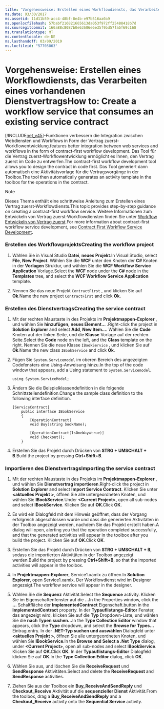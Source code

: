 ```yaml
---
title: 'Vorgehensweise: Erstellen eines Workflowdiensts, das Verarbeiten eines vorhandenen Dienstvertrags'
ms.date: 03/30/2017
ms.assetid: 11d11b59-acc4-48bf-8e4b-e97b516aa0a9
ms.openlocfilehash: 57babf216821665613da053f972ff25488418b7d
ms.sourcegitcommit: 160a88c8087b0e63606e6e35f9bd57fa5f69c168
ms.translationtype: MT
ms.contentlocale: de-DE
ms.lasthandoff: 03/09/2019
ms.locfileid: "57705063"
---
```

# <a name="how-to-create-a-workflow-service-that-consumes-an-existing-service-contract"></a><span data-ttu-id="52d40-102">Vorgehensweise: Erstellen eines Workflowdiensts, das Verarbeiten eines vorhandenen Dienstvertrags</span><span class="sxs-lookup"><span data-stu-id="52d40-102">How to: Create a workflow service that consumes an existing service contract</span></span>
[!INCLUDE[net_v45](../../../includes/net-v45-md.md)]<span data-ttu-id="52d40-103">-Funktionen verbessern die Integration zwischen Webdiensten und Workflows in Form der Vertrag zuerst-Workflowentwicklung.</span><span class="sxs-lookup"><span data-stu-id="52d40-103">features better integration between web services and workflows in the form of contract-first workflow development.</span></span> <span data-ttu-id="52d40-104">Das Tool für die Vertrag zuerst-Workflowentwicklung ermöglicht es Ihnen, den Vertrag zuerst im Code zu entwerfen.</span><span class="sxs-lookup"><span data-stu-id="52d40-104">The contract-first workflow development tool allows you to design the contract in code first.</span></span> <span data-ttu-id="52d40-105">Das Tool generiert dann automatisch eine Aktivitätsvorlage für die Vertragsvorgänge in der Toolbox.</span><span class="sxs-lookup"><span data-stu-id="52d40-105">The tool then automatically generates an activity template in the toolbox for the operations in the contract.</span></span>  
  
> [!NOTE]
>  <span data-ttu-id="52d40-106">Dieses Thema enthält eine schrittweise Anleitung zum Erstellen eines Vertrag zuerst-Workflowdiensts.</span><span class="sxs-lookup"><span data-stu-id="52d40-106">This topic provides step-by-step guidance on creating a contract-first workflow service.</span></span> <span data-ttu-id="52d40-107">Weitere Informationen zum Entwickeln von Vertrag zuerst-Workflowdiensten finden Sie unter [Workflow Entwickeln von Vertrag zuerst](contract-first-workflow-service-development.md).</span><span class="sxs-lookup"><span data-stu-id="52d40-107">For more information about contract-first workflow service development, see [Contract First Workflow Service Development](contract-first-workflow-service-development.md).</span></span>  
  
### <a name="creating-the-workflow-project"></a><span data-ttu-id="52d40-108">Erstellen des Workflowprojekts</span><span class="sxs-lookup"><span data-stu-id="52d40-108">Creating the workflow project</span></span>  
  
1.  <span data-ttu-id="52d40-109">Wählen Sie in Visual Studio **Datei**, **neues Projekt**.</span><span class="sxs-lookup"><span data-stu-id="52d40-109">In Visual Studio, select **File**, **New Project**.</span></span> <span data-ttu-id="52d40-110">Wählen Sie die **WCF** unter den Knoten der **C#** Knoten in der **Vorlagen** Struktur, und wählen Sie die **WCF Workflow Service Application** Vorlage.</span><span class="sxs-lookup"><span data-stu-id="52d40-110">Select the **WCF** node under the **C#** node in the **Templates** tree, and select the **WCF Workflow Service Application** template.</span></span>  
  
2.  <span data-ttu-id="52d40-111">Nennen Sie das neue Projekt `ContractFirst` , und klicken Sie auf **Ok**.</span><span class="sxs-lookup"><span data-stu-id="52d40-111">Name the new project `ContractFirst` and click **Ok**.</span></span>  
  
### <a name="creating-the-service-contract"></a><span data-ttu-id="52d40-112">Erstellen des Dienstvertrags</span><span class="sxs-lookup"><span data-stu-id="52d40-112">Creating the service contract</span></span>  
  
1.  <span data-ttu-id="52d40-113">Mit der rechten Maustaste in des Projekts im **Projektmappen-Explorer** , und wählen Sie **hinzufügen**, **neues Element...** .</span><span class="sxs-lookup"><span data-stu-id="52d40-113">Right-click the project in **Solution Explorer** and select **Add**, **New Item…**.</span></span> <span data-ttu-id="52d40-114">Wählen Sie die **Code** Knoten auf der linken Seite, und die **Klasse** Vorlage auf der rechten Seite.</span><span class="sxs-lookup"><span data-stu-id="52d40-114">Select the **Code** node on the left, and the **Class** template on the right.</span></span> <span data-ttu-id="52d40-115">Nennen Sie die neue Klasse `IBookService` , und klicken Sie auf **Ok**.</span><span class="sxs-lookup"><span data-stu-id="52d40-115">Name the new class `IBookService` and click **Ok**.</span></span>  
  
2.  <span data-ttu-id="52d40-116">Fügen Sie `System.Servicemodel` im oberen Bereich des angezeigten Codefensters eine Using-Anweisung hinzu.</span><span class="sxs-lookup"><span data-stu-id="52d40-116">In the top of the code window that appears, add a Using statement to `System.Servicemodel`.</span></span>  
  
    ```  
    using System.ServiceModel;  
    ```  
  
3.  <span data-ttu-id="52d40-117">Ändern Sie die Beispielklassendefinition in die folgende Schnittstellendefinition.</span><span class="sxs-lookup"><span data-stu-id="52d40-117">Change the sample class definition to the following interface definition.</span></span>  
  
    ```  
    [ServiceContract]  
        public interface IBookService  
        {  
            [OperationContract]  
            void Buy(string bookName);  
  
            [OperationContract(IsOneWay=true)]  
            void Checkout();  
        }  
    ```  
  
4.  <span data-ttu-id="52d40-118">Erstellen Sie das Projekt durch Drücken von **STRG + UMSCHALT + B**.</span><span class="sxs-lookup"><span data-stu-id="52d40-118">Build the project by pressing **Ctrl+Shift+B**.</span></span>  
  
### <a name="importing-the-service-contract"></a><span data-ttu-id="52d40-119">Importieren des Dienstvertrags</span><span class="sxs-lookup"><span data-stu-id="52d40-119">Importing the service contract</span></span>  
  
1.  <span data-ttu-id="52d40-120">Mit der rechten Maustaste in des Projekts im **Projektmappen-Explorer** , und wählen Sie **Dienstvertrag importieren**.</span><span class="sxs-lookup"><span data-stu-id="52d40-120">Right-click the project in **Solution Explorer** and select **Import Service Contract**.</span></span> <span data-ttu-id="52d40-121">Klicken Sie unter  **\<aktuelles Projekt >**, öffnen Sie alle untergeordneten Knoten, und wählen Sie **IBookService**.</span><span class="sxs-lookup"><span data-stu-id="52d40-121">Under **\<Current Project>**, open all sub-nodes and select **IBookService**.</span></span> <span data-ttu-id="52d40-122">Klicken Sie auf **OK**.</span><span class="sxs-lookup"><span data-stu-id="52d40-122">Click **OK**.</span></span>  
  
2.  <span data-ttu-id="52d40-123">Es wird ein Dialogfeld mit dem Hinweis geöffnet, dass der Vorgang erfolgreich abgeschlossen wurde und dass die generierten Aktivitäten in der Toolbox angezeigt werden, nachdem Sie das Projekt erstellt haben.</span><span class="sxs-lookup"><span data-stu-id="52d40-123">A dialog will open, alerting you that the operation completed successfully, and that the generated activities will appear in the toolbox after you build the project.</span></span> <span data-ttu-id="52d40-124">Klicken Sie auf **OK**.</span><span class="sxs-lookup"><span data-stu-id="52d40-124">Click **OK**.</span></span>  
  
3.  <span data-ttu-id="52d40-125">Erstellen Sie das Projekt durch Drücken von **STRG + UMSCHALT + B**, sodass die importierten Aktivitäten in der Toolbox angezeigt werden.</span><span class="sxs-lookup"><span data-stu-id="52d40-125">Build the project by pressing **Ctrl+Shift+B**, so that the imported activities will appear in the toolbox.</span></span>  
  
4.  <span data-ttu-id="52d40-126">In **Projektmappen-Explorer**, Service1.xamlx zu öffnen.</span><span class="sxs-lookup"><span data-stu-id="52d40-126">In **Solution Explorer**, open Service1.xamlx.</span></span> <span data-ttu-id="52d40-127">Der Workflowdienst wird im Designer angezeigt.</span><span class="sxs-lookup"><span data-stu-id="52d40-127">The workflow service will appear in the designer.</span></span>  
  
5.  <span data-ttu-id="52d40-128">Wählen Sie die **Sequenz** Aktivität.</span><span class="sxs-lookup"><span data-stu-id="52d40-128">Select the **Sequence** activity.</span></span> <span data-ttu-id="52d40-129">Klicken Sie im Eigenschaftenfenster auf die **...**</span><span class="sxs-lookup"><span data-stu-id="52d40-129">In the Properties window, click the **…**</span></span> <span data-ttu-id="52d40-130">Schaltfläche der **ImplementedContract** Eigenschaft.</span><span class="sxs-lookup"><span data-stu-id="52d40-130">button in the **ImplementedContract** property.</span></span> <span data-ttu-id="52d40-131">In der **Typauflistungs-Editor** Fenster, das angezeigt wird, klicken Sie auf die **Typ** Dropdown-Liste, und wählen Sie die **nach Typen suchen...**</span><span class="sxs-lookup"><span data-stu-id="52d40-131">In the **Type Collection Editor** window that appears, click the **Type** dropdown, and select the **Browse for Types…**</span></span> <span data-ttu-id="52d40-132">Eintrag.</span><span class="sxs-lookup"><span data-stu-id="52d40-132">entry.</span></span> <span data-ttu-id="52d40-133">In der **.NET-Typ suchen und auswählen** Dialogfeld unter  **\<aktuelles Projekt >**, öffnen Sie alle untergeordneten Knoten, und wählen Sie **IBookService**.</span><span class="sxs-lookup"><span data-stu-id="52d40-133">In the **Browse and Select a .Net Type** dialog, under **\<Current Project>**, open all sub-nodes and select **IBookService**.</span></span> <span data-ttu-id="52d40-134">Klicken Sie auf **OK**.</span><span class="sxs-lookup"><span data-stu-id="52d40-134">Click **OK**.</span></span> <span data-ttu-id="52d40-135">In der **Typauflistungs-Editor** Dialogfeld klicken Sie auf **OK**.</span><span class="sxs-lookup"><span data-stu-id="52d40-135">In the **Type Collection Editor** dialog, click **OK**.</span></span>  
  
6.  <span data-ttu-id="52d40-136">Wählen Sie aus, und löschen Sie die **ReceiveRequest** und **SendResponse** Aktivitäten.</span><span class="sxs-lookup"><span data-stu-id="52d40-136">Select and delete the **ReceiveRequest** and **SendResponse** activities.</span></span>  
  
7.  <span data-ttu-id="52d40-137">Ziehen Sie aus der Toolbox ein **Buy_ReceiveAndSendReply** und **Checkout_Receive** Aktivität auf die **sequenzieller Dienst** Aktivität.</span><span class="sxs-lookup"><span data-stu-id="52d40-137">From the toolbox, drag a **Buy_ReceiveAndSendReply** and a **Checkout_Receive** activity onto the **Sequential Service** activity.</span></span>
